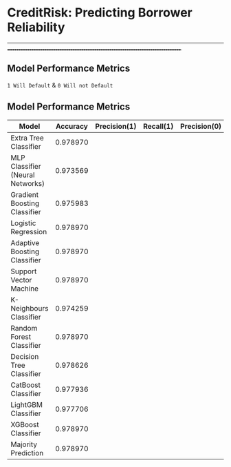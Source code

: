 # CreditRisk: Predicting Borrower Reliability
---
<hr style="border: 1px dashed grey; width: 80%;"/>

## Model Performance Metrics

`1 Will Default` & `0 Will not Default`
## Model Performance Metrics

|                Model                 | Accuracy | Precision(1) | Recall(1) | Precision(0) | Recall(0) |
|--------------------------------------|----------|--------------|-----------|--------------|-----------|
| Extra Tree Classifier                | 0.978970 |              |           |              |           |
| MLP Classifier (Neural Networks)     | 0.973569 |              |           |              |           |
| Gradient Boosting Classifier         | 0.975983 |              |           |              |           |
| Logistic Regression                  | 0.978970 |              |           |              |           |
| Adaptive Boosting Classifier         | 0.978970 |              |           |              |           |
| Support Vector Machine               | 0.978970 |              |           |              |           |
| K-Neighbours Classifier              | 0.974259 |              |           |              |           |
| Random Forest Classifier             | 0.978970 |              |           |              |           |
| Decision Tree Classifier             | 0.978626 |              |           |              |           |
| CatBoost Classifier                  | 0.977936 |              |           |              |           |
| LightGBM Classifier                  | 0.977706 |              |           |              |           |
| XGBoost Classifier                   | 0.978970 |              |           |              |           |
| Majority Prediction                  | 0.978970 |              |           |              |           |




